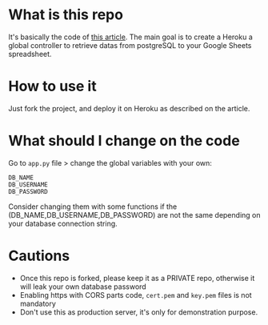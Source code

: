 # What is this repo
It's basically the code of [this article](https://data-addict.com/retrieve-datas-from-postgresql-to-google-sheets-with-heroku-for-free/).
The main goal is to create a Heroku a global controller to retrieve datas from postgreSQL to your Google Sheets spreadsheet.

# How to use it
Just fork the project, and deploy it on Heroku as described on the article.

# What should I change on the code
Go to `app.py` file > change the global variables with your own:
```
DB_NAME
DB_USERNAME
DB_PASSWORD
```

Consider changing them with some functions if the (DB_NAME,DB_USERNAME,DB_PASSWORD) are not the same depending on your database connection string.

# Cautions
- Once this repo is forked, please keep it as a PRIVATE repo, otherwise it will leak your own database password
- Enabling https with CORS parts code, `cert.pem` and `key.pem` files is not mandatory
- Don't use this as production server, it's only for demonstration purpose.
